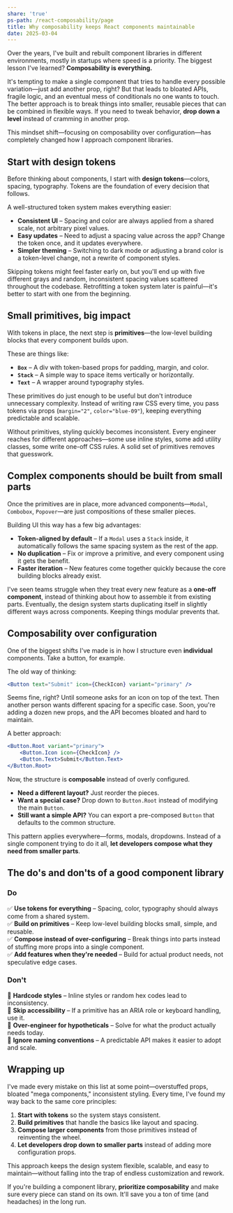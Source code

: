 ```yaml
---
share: 'true'
ps-path: /react-composability/page
title: Why composability keeps React components maintainable
date: 2025-03-04
---
```


Over the years, I've built and rebuilt component libraries in different environments, mostly in startups where speed is a priority. The biggest lesson I've learned? **Composability is everything.**

It's tempting to make a single component that tries to handle every possible variation—just add another prop, right? But that leads to bloated APIs, fragile logic, and an eventual mess of conditionals no one wants to touch. The better approach is to break things into smaller, reusable pieces that can be combined in flexible ways. If you need to tweak behavior, **drop down a level** instead of cramming in another prop.

This mindset shift—focusing on composability over configuration—has completely changed how I approach component libraries.

## Start with design tokens

Before thinking about components, I start with **design tokens**—colors, spacing, typography. Tokens are the foundation of every decision that follows.

A well-structured token system makes everything easier:

- **Consistent UI** – Spacing and color are always applied from a shared scale, not arbitrary pixel values.
- **Easy updates** – Need to adjust a spacing value across the app? Change the token once, and it updates everywhere.
- **Simpler theming** – Switching to dark mode or adjusting a brand color is a token-level change, not a rewrite of component styles.

Skipping tokens might feel faster early on, but you'll end up with five different grays and random, inconsistent spacing values scattered throughout the codebase. Retrofitting a token system later is painful—it's better to start with one from the beginning.

## Small primitives, big impact

With tokens in place, the next step is **primitives**—the low-level building blocks that every component builds upon.

These are things like:

- **`Box`** – A div with token-based props for padding, margin, and color.
- **`Stack`** – A simple way to space items vertically or horizontally.
- **`Text`** – A wrapper around typography styles.

These primitives do just enough to be useful but don't introduce unnecessary complexity. Instead of writing raw CSS every time, you pass tokens via props (`margin="2"`, `color="blue-09"`), keeping everything predictable and scalable.

Without primitives, styling quickly becomes inconsistent. Every engineer reaches for different approaches—some use inline styles, some add utility classes, some write one-off CSS rules. A solid set of primitives removes that guesswork.

## Complex components should be built from small parts

Once the primitives are in place, more advanced components—`Modal`, `Combobox`, `Popover`—are just compositions of these smaller pieces.

Building UI this way has a few big advantages:

- **Token-aligned by default** – If a `Modal` uses a `Stack` inside, it automatically follows the same spacing system as the rest of the app.
- **No duplication** – Fix or improve a primitive, and every component using it gets the benefit.
- **Faster iteration** – New features come together quickly because the core building blocks already exist.

I've seen teams struggle when they treat every new feature as a **one-off component**, instead of thinking about how to assemble it from existing parts. Eventually, the design system starts duplicating itself in slightly different ways across components. Keeping things modular prevents that.

## Composability over configuration

One of the biggest shifts I've made is in how I structure even **individual** components. Take a button, for example.

The old way of thinking:

```jsx
<Button text="Submit" icon={CheckIcon} variant="primary" />
```

Seems fine, right? Until someone asks for an icon on top of the text. Then another person wants different spacing for a specific case. Soon, you're adding a dozen new props, and the API becomes bloated and hard to maintain.

A better approach:

```jsx
<Button.Root variant="primary">
    <Button.Icon icon={CheckIcon} />
    <Button.Text>Submit</Button.Text>
</Button.Root>
```

Now, the structure is **composable** instead of overly configured.

- **Need a different layout?** Just reorder the pieces.
- **Want a special case?** Drop down to `Button.Root` instead of modifying the main `Button`.
- **Still want a simple API?** You can export a pre-composed `Button` that defaults to the common structure.

This pattern applies everywhere—forms, modals, dropdowns. Instead of a single component trying to do it all, **let developers compose what they need from smaller parts**.

## The do's and don'ts of a good component library

### Do

✅ **Use tokens for everything** – Spacing, color, typography should always come from a shared system.  
✅ **Build on primitives** – Keep low-level building blocks small, simple, and reusable.  
✅ **Compose instead of over-configuring** – Break things into parts instead of stuffing more props into a single component.  
✅ **Add features when they're needed** – Build for actual product needs, not speculative edge cases.

### Don't

🚫 **Hardcode styles** – Inline styles or random hex codes lead to inconsistency.  
🚫 **Skip accessibility** – If a primitive has an ARIA role or keyboard handling, use it.  
🚫 **Over-engineer for hypotheticals** – Solve for what the product actually needs today.  
🚫 **Ignore naming conventions** – A predictable API makes it easier to adopt and scale.

## Wrapping up

I've made every mistake on this list at some point—overstuffed props, bloated "mega components," inconsistent styling. Every time, I've found my way back to the same core principles:

1. **Start with tokens** so the system stays consistent.
2. **Build primitives** that handle the basics like layout and spacing.
3. **Compose larger components** from those primitives instead of reinventing the wheel.
4. **Let developers drop down to smaller parts** instead of adding more configuration props.

This approach keeps the design system flexible, scalable, and easy to maintain—without falling into the trap of endless customization and rework.

If you're building a component library, **prioritize composability** and make sure every piece can stand on its own. It'll save you a ton of time (and headaches) in the long run.
